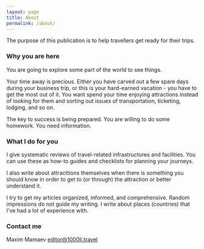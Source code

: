 ```yaml
---
layout: page
title: About
permalink: /about/
---
```


The purpose of this publication is to help travellers get ready for their trips.


### Why you are here

You are going to explore some part of the world to see things. 

Your time away is precious. Either you have carved out a few spare days during your business trip, or this is your hard-earned vacation - you have to get the most out of it. You want spend your time enjoying attractions instead of looking for them and sorting out issues of transportation, ticketing, lodging, and so on.

The key to success is being prepared. You are willing to do some homework. You need information.


### What I do for you

I give systematic reviews of travel-related infrastructures and facilities. You can use these as how-to guides and checklists for planning your journeys. 

I also write about attracttions themselves when there is something you should know in order to get to (or through) the attraction or better understand it.

I try to get my articles organized, informed, and comprehensive. Random impressions do not guide my writing. I write about places (countries) that I've had a lot of experience with.


### Contact me

Maxim Mamaev [editor@1000li.travel](mailto:editor@1000li.travel)
